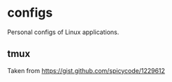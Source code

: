 # configs
Personal configs of Linux applications.

## tmux 
Taken from https://gist.github.com/spicycode/1229612
